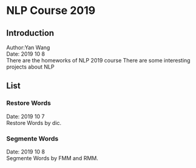 # NLP Course 2019
## Introduction
Author:Yan Wang <br>
Date: 2019 10 8 <br>
There are the homeworks of NLP 2019 course
There are some interesting projects about NLP<br>

## List
### Restore Words
Date: 2019 10 7 <br>
Restore Words by dic.

### Segmente Words
Date: 2019 10 8 <br>
Segmente Words by FMM and RMM.

